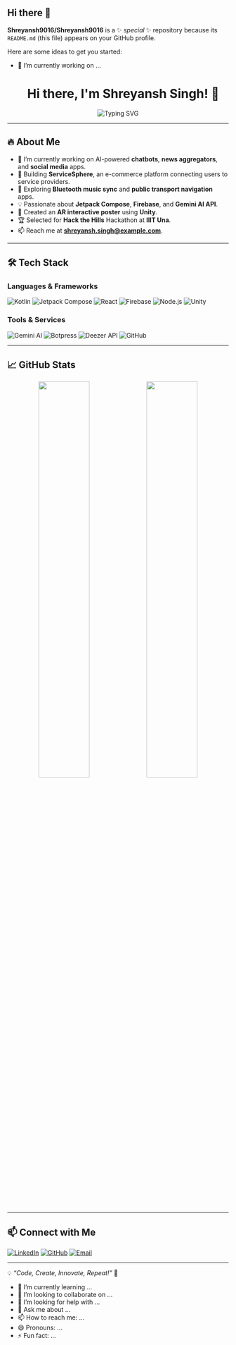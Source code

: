 ## Hi there 👋


**Shreyansh9016/Shreyansh9016** is a ✨ _special_ ✨ repository because its `README.md` (this file) appears on your GitHub profile.

Here are some ideas to get you started:

- 🔭 I’m currently working on ...<h1 align="center">Hi there, I'm Shreyansh Singh! 👋</h1>

<p align="center">
  <img src="https://readme-typing-svg.demolab.com?font=Fira+Code&weight=600&size=22&pause=1000&color=00C2CB&center=true&vCenter=true&width=600&lines=AI+%7C+ML+%7C+App+Developer;Hackathon+Enthusiast+%7C+Tech+Explorer;Kotlin+%7C+Firebase+%7C+AI+APIs+%7C+Jetpack+Compose;Passionate+About+Innovation+%F0%9F%9A%80" alt="Typing SVG" />
</p>

---

## 🔥 About Me
- 🚀 I’m currently working on AI-powered **chatbots**, **news aggregators**, and **social media** apps.
- 🔭 Building **ServiceSphere**, an e-commerce platform connecting users to service providers.
- 🎵 Exploring **Bluetooth music sync** and **public transport navigation** apps.
- 💡 Passionate about **Jetpack Compose**, **Firebase**, and **Gemini AI API**.
- 🎨 Created an **AR interactive poster** using **Unity**.
- 🏆 Selected for **Hack the Hills** Hackathon at **IIIT Una**.
- 📫 Reach me at **[shreyansh.singh@example.com](mailto:shreyansh.singh@example.com)**.

---

## 🛠 Tech Stack
### **Languages & Frameworks**
![Kotlin](https://img.shields.io/badge/Kotlin-0095D5?style=for-the-badge&logo=kotlin&logoColor=white)
![Jetpack Compose](https://img.shields.io/badge/Jetpack%20Compose-4285F4?style=for-the-badge&logo=jetpackcompose&logoColor=white)
![React](https://img.shields.io/badge/React-20232A?style=for-the-badge&logo=react&logoColor=61DAFB)
![Firebase](https://img.shields.io/badge/Firebase-FFCA28?style=for-the-badge&logo=firebase&logoColor=white)
![Node.js](https://img.shields.io/badge/Node.js-43853D?style=for-the-badge&logo=node.js&logoColor=white)
![Unity](https://img.shields.io/badge/Unity-100000?style=for-the-badge&logo=unity&logoColor=white)

### **Tools & Services**
![Gemini AI](https://img.shields.io/badge/Gemini%20AI-4285F4?style=for-the-badge&logo=google&logoColor=white)
![Botpress](https://img.shields.io/badge/Botpress-0A0A0A?style=for-the-badge&logo=botpress&logoColor=white)
![Deezer API](https://img.shields.io/badge/Deezer-FF0000?style=for-the-badge&logo=deezer&logoColor=white)
![GitHub](https://img.shields.io/badge/GitHub-181717?style=for-the-badge&logo=github&logoColor=white)

---

## 📈 GitHub Stats
<p align="center">
  <img width="48%" src="https://github-readme-stats.vercel.app/api?username=shreyansh-singh&show_icons=true&theme=radical" />
  <img width="48%" src="https://github-readme-streak-stats.herokuapp.com/?user=shreyansh-singh&theme=radical" />
</p>

---

## 📫 Connect with Me
<p align="left">
  <a href="https://www.linkedin.com/in/shreyansh-singh" target="_blank"><img alt="LinkedIn" src="https://img.shields.io/badge/LinkedIn-Shreyansh%20Singh-blue?style=for-the-badge&logo=linkedin"></a>
  <a href="https://github.com/shreyansh-singh" target="_blank"><img alt="GitHub" src="https://img.shields.io/badge/GitHub-shreyansh--singh-black?style=for-the-badge&logo=github"></a>
  <a href="mailto:shreyansh.singh@example.com"><img alt="Email" src="https://img.shields.io/badge/Email-shreyansh.singh@example.com-red?style=for-the-badge&logo=gmail"></a>
</p>

---

💡 *“Code, Create, Innovate, Repeat!”* 🚀

- 🌱 I’m currently learning ...
- 👯 I’m looking to collaborate on ...
- 🤔 I’m looking for help with ...
- 💬 Ask me about ...
- 📫 How to reach me: ...
- 😄 Pronouns: ...
- ⚡ Fun fact: ...

